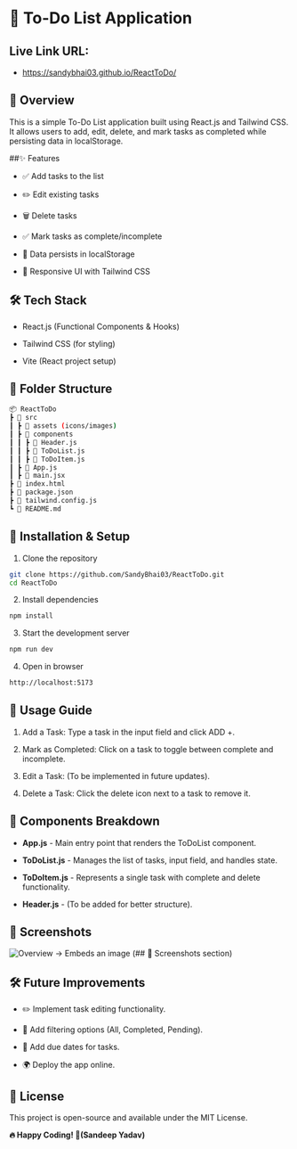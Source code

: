 # 📌 To-Do List Application

## Live Link URL:
- https://sandybhai03.github.io/ReactToDo/

## 🚀 Overview

This is a simple To-Do List application built using React.js and Tailwind CSS. It allows users to add, edit, delete, and mark tasks as completed while persisting data in localStorage.

##✨ Features

- ✅ Add tasks to the list

- ✏️ Edit existing tasks

- 🗑️ Delete tasks

- ✅ Mark tasks as complete/incomplete

- 💾 Data persists in localStorage

- 🎨 Responsive UI with Tailwind CSS

## 🛠️ Tech Stack

- React.js (Functional Components & Hooks)

- Tailwind CSS (for styling)

- Vite (React project setup)

## 📂 Folder Structure

```sh
📦 ReactToDo
┣ 📂 src
┃ ┣ 📂 assets (icons/images)
┃ ┣ 📂 components
┃ ┃ ┣ 📄 Header.js
┃ ┃ ┣ 📄 ToDoList.js
┃ ┃ ┣ 📄 ToDoItem.js
┃ ┣ 📄 App.js
┃ ┣ 📄 main.jsx
┣ 📄 index.html
┣ 📄 package.json
┣ 📄 tailwind.config.js
┗ 📄 README.md
```

## 🚀 Installation & Setup

1.  Clone the repository

```sh
git clone https://github.com/SandyBhai03/ReactToDo.git
cd ReactToDo
```

2. Install dependencies

```sh
npm install
```

3. Start the development server

```sh
npm run dev
```

4. Open in browser

```sh
http://localhost:5173
```

## 📌 Usage Guide

1. Add a Task: Type a task in the input field and click ADD +.

2. Mark as Completed: Click on a task to toggle between complete and incomplete.

3. Edit a Task: (To be implemented in future updates).

4. Delete a Task: Click the delete icon next to a task to remove it.

## 📜 Components Breakdown

- **App.js** - Main entry point that renders the ToDoList component.

- **ToDoList.js** - Manages the list of tasks, input field, and handles state.

- **ToDoItem.js** - Represents a single task with complete and delete functionality.

- **Header.js** - (To be added for better structure).

## 📸 Screenshots
![Overview](../ReactToDo/src/assets/Screenshot%20(207).png) → Embeds an image (## 📸 Screenshots section)

## 🛠️ Future Improvements

- ✏️ Implement task editing functionality.

- 🌟 Add filtering options (All, Completed, Pending).

- 📆 Add due dates for tasks.

- 🌍 Deploy the app online.

## 📜 License
This project is open-source and available under the MIT License.

**🔥 Happy Coding! 🚀(Sandeep Yadav)**